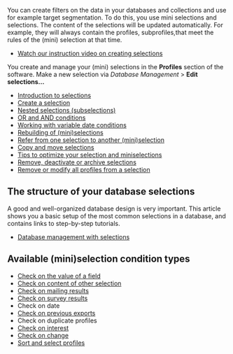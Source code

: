 You can create filters on the data in your databases and collections and
use for example target segmentation. To do this, you use mini selections
and selections. The content of the selections will be updated
automatically. For example, they will always contain the profiles,
subprofiles,that meet the rules of the (mini) selection at that time.

-   [Watch our instruction video on creating
    selections](./profiles-selections.md)

You create and manage your (mini) selections in the **Profiles** section
of the software. Make a new selection via *Database Management* \>
**Edit selections...**

-   [Introduction to
    selections](./working-with-selections.md)
-   [Create a
    selection](./create-a-selection.md)
-   [Nested selections
    (subselections)](./creating-subselections.md)
-   [OR and AND
    conditions](./or-and-and-selection-conditions.md)
-   [Working with variable date
    conditions](./working-with-variable-date-conditions.md)
-   [Rebuilding of
    (mini)selections](./how-are-selections-rebuilt.md)
-   [Refer from one selection to another
    (mini)selection](./refer-from-one-selection-to-another-mini-selection.md)
-   [Copy and move
    selections](./copy-and-move-mini-selections.md)
-   [Tips to optimize your selection and
    miniselections](./tips-for-optimizing-selections-and-mini-selections.md)
-   [Remove, deactivate or archive
    selections](./remove-deactivate-or-archive-selections.md)
-   [Remove or modify all profiles from a
    selection](./edit-or-remove-all-profiles-from-a-database-or-selection-at-once.md)

The structure of your database selections
-----------------------------------------

A good and well-organized database design is very important. This
article shows you a basic setup of the most common selections in a
database, and contains links to step-by-step tutorials.

-   [Database management with
    selections](./the-structure-of-your-database-selections.md)

Available (mini)selection condition types
-----------------------------------------

-   [Check on the value of a
    field](./selection-condition-check-on-field.md)
-   [Check on content of other
    selection](./selection-condition-check-on-content-of-other-selection.md)
-   [Check on mailing
    results](./selection-condition-check-on-mailing-results.md)
-   [Check on survey
    results](./selection-condition-check-on-survey.md)
-   Check on date
-   [Check on previous
    exports](./selection-condition-check-on-previous-exports.md)
-   Check on duplicate profiles
-   [Check on
    interest](./selection-condition-check-on-interest.md)
-   [Check on
    change](./selection-condition-check-on-change.md)
-   [Sort and select
    profiles](./sorting-and-selecting-profiles-in-a-database-or-collection.md)

